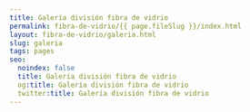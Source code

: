 ```yaml
---
title: Galería división fibra de vidrio
permalink: fibra-de-vidrio/{{ page.fileSlug }}/index.html
layout: fibra-de-vidrio/galeria.html
slug: galeria
tags: pages
seo:
  noindex: false
  title: Galería división fibra de vidrio
  og:title: Galería división fibra de vidrio
  twitter:title: Galería división fibra de vidrio
---
```



